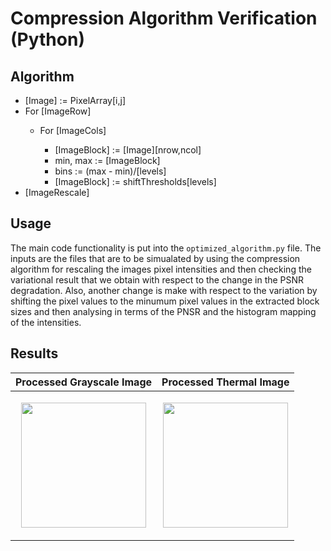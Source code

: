 # Compression Algorithm Verification (Python)

## Algorithm 

<ul>
  <li>[Image] := PixelArray[i,j]</li>
  <li>For [ImageRow]</li>
  <ul>
    <li>For [ImageCols]</li>
    <ul>
      <li>[ImageBlock] := [Image][nrow,ncol]</li>
      <li>min, max := [ImageBlock]</li>
      <li>bins := (max - min)/[levels]</li>
      <li>[ImageBlock] := shiftThresholds[levels]</li>
    </ul>
  </ul>
  <li>[ImageRescale]</li>
</ul>

## Usage
The main code functionality is put into the <code>optimized_algorithm.py</code> file. The inputs are the files that are to be simualated by using the compression algorithm for rescaling the images pixel intensities and then checking the variational result that we obtain with respect to the change in the PSNR degradation. Also, another change is make with respect to the variation by shifting the pixel values to the minumum pixel values in the extracted block sizes and then analysing in terms of the PNSR and the histogram mapping of the intensities.

## Results

| Processed Grayscale Image | Processed Thermal Image |
|------------|-------------|
|<p align="center"><img src="https://github.com/wilfredkisku/pseudocompression-algo/blob/main/res/processed_image_normal.png" height="200"></p>|<p align="center"><img src="https://github.com/wilfredkisku/pseudocompression-algo/blob/main/res/processed_image_thermal.png" height="200"></p>|
